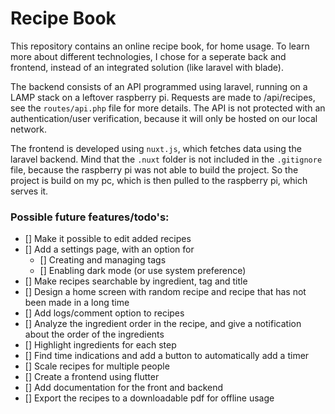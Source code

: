 # Recipe Book
This repository contains an online recipe book, for home usage. To learn more about different technologies, I chose for a seperate back and frontend, instead of an integrated solution (like laravel with blade). 

The backend consists of an API programmed using laravel, running on a LAMP stack on a leftover raspberry pi. Requests are made to /api/recipes, see the `routes/api.php` file for more details. The API is not protected with an authentication/user verification, because it will only be hosted on our local network.

The frontend is developed using `nuxt.js`, which fetches data using the laravel backend. Mind that the `.nuxt` folder is not included in the `.gitignore` file, because the raspberry pi was not able to build the project. So the project is build on my pc, which is then pulled to the raspberry pi, which serves it.


### Possible future features/todo's: 
- [] Make it possible to edit added recipes
- [] Add a settings page, with an option for 
    - [] Creating and managing tags
    - [] Enabling dark mode (or use system preference) 
- [] Make recipes searchable by ingredient, tag and title
- [] Design a home screen with random recipe and recipe that has not been made in a long time
- [] Add logs/comment option to recipes
- [] Analyze the ingredient order in the recipe, and give a notification about the order of the ingredients
- [] Highlight ingredients for each step
- [] Find time indications and add a button to automatically add a timer
- [] Scale recipes for multiple people
- [] Create a frontend using flutter
- [] Add documentation for the front and backend
- [] Export the recipes to a downloadable pdf for offline usage